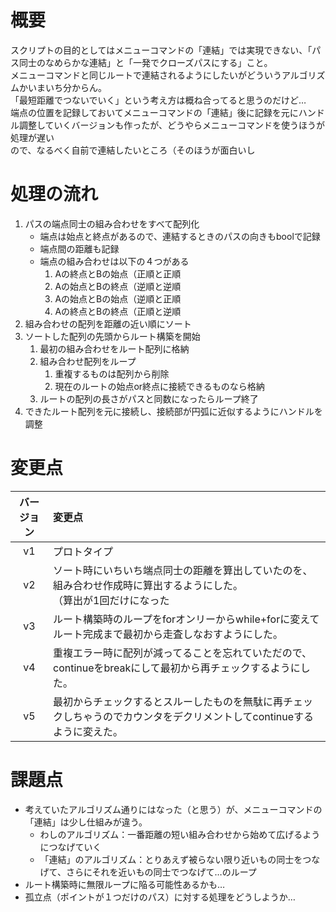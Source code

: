 # 概要  
スクリプトの目的としてはメニューコマンドの「連結」では実現できない、「パス同士のなめらかな連結」と「一発でクローズパスにする」こと。  
メニューコマンドと同じルートで連結されるようにしたいがどういうアルゴリズムかいまいち分からん。  
「最短距離でつないでいく」という考え方は概ね合ってると思うのだけど…  
端点の位置を記録しておいてメニューコマンドの「連結」後に記録を元にハンドル調整していくバージョンも作ったが、どうやらメニューコマンドを使うほうが処理が遅い  
ので、なるべく自前で連結したいところ（そのほうが面白いし

# 処理の流れ
1. パスの端点同士の組み合わせをすべて配列化  
    - 端点は始点と終点があるので、連結するときのパスの向きもboolで記録  
    - 端点間の距離も記録  
    - 端点の組み合わせは以下の４つがある  
      1. Aの終点とBの始点（正順と正順  
      1. Aの始点とBの終点（逆順と逆順  
      1. Aの始点とBの始点（逆順と正順  
      1. Aの終点とBの終点（正順と逆順  
1. 組み合わせの配列を距離の近い順にソート
1. ソートした配列の先頭からルート構築を開始  
    1. 最初の組み合わせをルート配列に格納  
    1. 組み合わせ配列をループ  
        1. 重複するものは配列から削除  
        1. 現在のルートの始点or終点に接続できるものなら格納  
    1. ルートの配列の長さがパスと同数になったらループ終了  
1. できたルート配列を元に接続し、接続部が円弧に近似するようにハンドルを調整  

# 変更点
| バージョン | 変更点 |
|:---:|:---|
| v1 | プロトタイプ |
| v2 | ソート時にいちいち端点同士の距離を算出していたのを、組み合わせ作成時に算出するようにした。<br>（算出が1回だけになった |
| v3 | ルート構築時のループをforオンリーからwhile+forに変えてルート完成まで最初から走査しなおすようにした。 |
| v4 | 重複エラー時に配列が減ってることを忘れていただので、continueをbreakにして最初から再チェックするようにした。 |
| v5 | 最初からチェックするとスルーしたものを無駄に再チェックしちゃうのでカウンタをデクリメントしてcontinueするように変えた。 |

# 課題点  
- 考えていたアルゴリズム通りにはなった（と思う）が、メニューコマンドの「連結」は少し仕組みが違う。
    - わしのアルゴリズム：一番距離の短い組み合わせから始めて広げるようにつなげていく
    - 「連結」のアルゴリズム：とりあえず被らない限り近いもの同士をつなげて、さらにそれを近いもの同士でつなげて…のループ
- ルート構築時に無限ループに陥る可能性あるかも…  
- 孤立点（ポイントが１つだけのパス）に対する処理をどうしようか…
